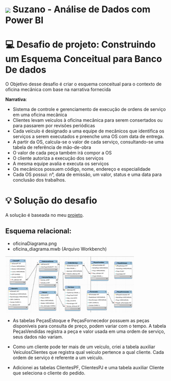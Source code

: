 <h1>
    <a href="https://www.dio.me/">
     <img align="center" width="40px" src="https://hermes.digitalinnovation.one/assets/diome/logo-minimized.png"></a>
    <span>Suzano - Análise de Dados com Power BI </span>
</h1>

# :computer: Desafio de projeto: Construindo um Esquema Conceitual para Banco De dados

O Objetivo desse desafio é criar o esquema conceitual para o contexto de oficina mecânica com base na narrativa fornecida

**Narrativa**:

- Sistema de controle e gerenciamento de execução de ordens de serviço em uma oficina mecânica
- Clientes levam veículos à oficina mecânica para serem consertados ou para passarem por revisões  periódicas
- Cada veículo é designado a uma equipe de mecânicos que identifica os serviços a serem executados e preenche uma OS com data de entrega.
- A partir da OS, calcula-se o valor de cada serviço, consultando-se uma tabela de referência de mão-de-obra
- O valor de cada peça também irá compor a OS 
- O cliente autoriza a execução dos serviços
- A mesma equipe avalia e executa os serviços
- Os mecânicos possuem código, nome, endereço e especialidade
- Cada OS possui: n°, data de emissão, um valor, status e uma data para conclusão dos trabalhos.

# :bulb: Solução do desafio

A solução é baseada no meu [projeto](https://github.com/tsdes-santiago/DIO_bootcamp_oficina).

## Esquema relacional:
    
- oficinaDiagrama.png
- oficina_diagrama.mwb (Arquivo Workbench)

<img src="./oficinaDiagrama.png" width=80%>

- As tabelas PeçasEstoque e PeçasFornecedor possuem as peças disponíveis para consulta de preço, podem variar com o tempo. A tabela PeçasVendidas registra a peça e valor usada em uma ordem de serviço, seus dados não variam.

- Como um cliente pode ter mais de um veículo, criei a tabela auxiliar VeículosClientes que registra qual veículo pertence a qual cliente. Cada ordem de serviço é referente a um veículo.

- Adicionei as tabelas ClientesPF, ClientesPJ e uma tabela auxiliar Cliente que seleciona o cliente do pedido. 